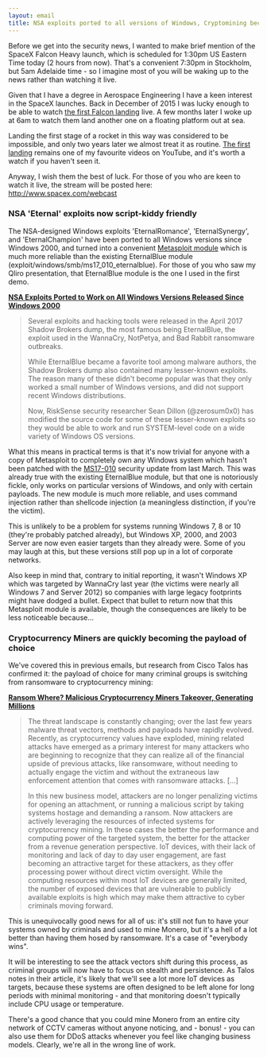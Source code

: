 ```yaml
---
layout: email
title: NSA exploits ported to all versions of Windows, Cryptomining becomes the payload of choice
---
```


Before we get into the security news, I wanted to make brief mention of the SpaceX Falcon Heavy launch, which is scheduled for 1:30pm US Eastern Time today (2 hours from now). That's a convenient 7:30pm in Stockholm, but 5am Adelaide time - so I imagine most of you will be waking up to the news rather than watching it live.

Given that I have a degree in Aerospace Engineering I have a keen interest in the SpaceX launches. Back in December of 2015 I was lucky enough to be able to watch [the first Falcon landing](https://www.youtube.com/watch?v=ANv5UfZsvZQ) live.  A few months later I woke up at 6am to watch them land another one on a floating platform out at sea.

Landing the first stage of a rocket in this way was considered to be impossible, and only two years later we almost treat it as routine. [The first landing](https://www.youtube.com/watch?v=ANv5UfZsvZQ) remains one of my favourite videos on YouTube, and it's worth a watch if you haven't seen it.

Anyway, I wish them the best of luck. For those of you who are keen to watch it live, the stream will be posted here: http://www.spacex.com/webcast


### NSA 'Eternal' exploits now script-kiddy friendly

The NSA-designed Windows exploits 'EternalRomance', 'EternalSynergy', and 'EternalChampion' have been ported to all Windows versions since Windows 2000, and turned into a convenient [Metasploit module](https://www.exploit-db.com/exploits/43970/) which is much more reliable than the existing EternalBlue module (exploit/windows/smb/ms17_010_eternalblue). For those of you who saw my Qliro presentation, that EternalBlue module is the one I used in the first demo. 

[**NSA Exploits Ported to Work on All Windows Versions Released Since Windows 2000**](https://www.bleepingcomputer.com/news/security/nsa-exploits-ported-to-work-on-all-windows-versions-released-since-windows-2000/)

>Several exploits and hacking tools were released in the April 2017 Shadow Brokers dump, the most famous being EternalBlue, the exploit used in the WannaCry, NotPetya, and Bad Rabbit ransomware outbreaks.
>
>While EternalBlue became a favorite tool among malware authors, the Shadow Brokers dump also contained many lesser-known exploits. The reason many of these didn't become popular was that they only worked a small number of Windows versions, and did not support recent Windows distributions.
>
>Now, RiskSense security researcher Sean Dillon (@zerosum0x0) has modified the source code for some of these lesser-known exploits so they would be able to work and run SYSTEM-level code on a wide variety of Windows OS versions.


What this means in practical terms is that it's now trivial for anyone with a copy of Metasploit to completely own any Windows system which hasn't been patched with the [MS17-010](https://docs.microsoft.com/en-us/security-updates/securitybulletins/2017/ms17-010) security update from last March. This was already true with the existing EternalBlue module, but that one is notoriously fickle, only works on particular versions of Windows, and only with certain payloads. The new module is much more reliable, and uses command injection rather than shellcode injection (a meaningless distinction, if you're the victim).

This is unlikely to be a problem for systems running Windows 7, 8 or 10 (they're probably patched already), but Windows XP, 2000, and 2003 Server are now even easier targets than they already were. Some of you may laugh at this, but these versions still pop up in a lot of corporate networks.

Also keep in mind that, contrary to initial reporting, it wasn't Windows XP which was targeted by WannaCry last year (the victims were nearly all Windows 7 and Server 2012) so companies with large legacy footprints might have dodged a bullet. Expect that bullet to return now that this Metasploit module is available, though the consequences are likely to be less noticeable because...


### Cryptocurrency Miners are quickly becoming the payload of choice

We've covered this in previous emails, but research from Cisco Talos has confirmed it: the payload of choice for many criminal groups is switching from ransomware to cryptocurrency mining:

[**Ransom Where? Malicious Cryptocurrency Miners Takeover, Generating Millions**](http://blog.talosintelligence.com/2018/01/malicious-xmr-mining.html)

>The threat landscape is constantly changing; over the last few years malware threat vectors, methods and payloads have rapidly evolved. Recently, as cryptocurrency values have exploded, mining related attacks have emerged as a primary interest for many attackers who are beginning to recognize that they can realize all of the financial upside of previous attacks, like ransomware, without needing to actually engage the victim and without the extraneous law enforcement attention that comes with ransomware attacks. [...]
>
>In this new business model, attackers are no longer penalizing victims for opening an attachment, or running a malicious script by taking systems hostage and demanding a ransom. Now attackers are actively leveraging the resources of infected systems for cryptocurrency mining. In these cases the better the performance and computing power of the targeted system, the better for the attacker from a revenue generation perspective. IoT devices, with their lack of monitoring and lack of day to day user engagement, are fast becoming an attractive target for these attackers, as they offer processing power without direct victim oversight. While the computing resources within most IoT devices are generally limited, the number of exposed devices that are vulnerable to publicly available exploits is high which may make them attractive to cyber criminals moving forward.


This is unequivocally good news for all of us: it's still not fun to have your systems owned by criminals and used to mine Monero, but it's a hell of a lot better than having them hosed by ransomware. It's a case of "everybody wins".

It will be interesting to see the attack vectors shift during this process, as criminal groups will now have to focus on stealth and persistence. As Talos notes in their article, it's likely that we'll see a lot more IoT devices as targets, because these systems are often designed to be left alone for long periods with minimal monitoring - and that monitoring doesn't typically include CPU usage or temperature. 

There's a good chance that you could mine Monero from an entire city network of CCTV cameras without anyone noticing, and - bonus! - you can also use them for DDoS attacks whenever you feel like changing business models. Clearly, we're all in the wrong line of work.